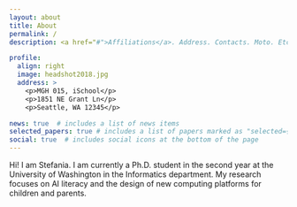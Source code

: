 ```yaml
---
layout: about
title: About
permalink: /
description: <a href="#">Affiliations</a>. Address. Contacts. Moto. Etc.

profile:
  align: right
  image: headshot2018.jpg
  address: >
    <p>MGH 015, iSchool</p>
    <p>1851 NE Grant Ln</p>
    <p>Seattle, WA 12345</p>

news: true  # includes a list of news items
selected_papers: true # includes a list of papers marked as "selected={true}"
social: true  # includes social icons at the bottom of the page
---
```


Hi! I am Stefania. I am currently a Ph.D. student in the second year at the University of Washington in the Informatics department. My research focuses on AI literacy and the design of new computing platforms for children and parents.
